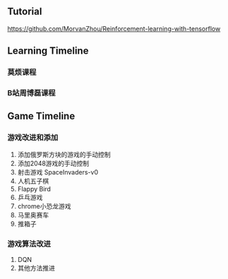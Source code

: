 ## Tutorial  
https://github.com/MorvanZhou/Reinforcement-learning-with-tensorflow
## Learning Timeline
### 莫烦课程 
### B站周博磊课程  
## Game Timeline
### 游戏改进和添加    
1. 添加俄罗斯方块的游戏的手动控制  
2. 添加2048游戏的手动控制  
3. 射击游戏 SpaceInvaders-v0  
4. 人机五子棋  
5. Flappy Bird  
6. 乒乓游戏  
7. chrome小恐龙游戏  
8. 马里奥赛车    
9. 推箱子   
### 游戏算法改进
1. DQN
2. 其他方法推进